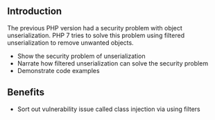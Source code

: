 ## Introduction
The previous PHP version had a security problem with object unserialization. PHP 7 tries to solve this problem using filtered unserialization to remove unwanted objects.

* Show the security problem of unserialization
* Narrate how filtered unserialization can solve the security problem
* Demonstrate code examples

## Benefits
* Sort out vulnerability issue called class injection via using filters 